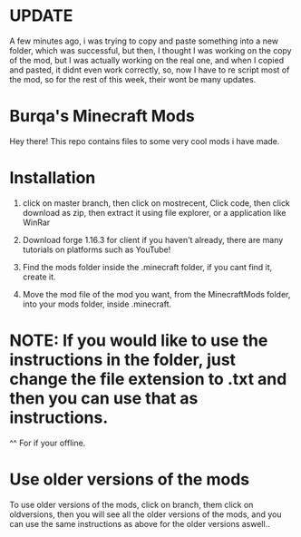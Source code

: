 # UPDATE

A few minutes ago, i was trying to copy and paste something into a new folder, which was successful, but then, I thought I was working on the copy of the mod, but I was actually working on the real one, and when I copied and pasted, it didnt even work correctly, so, now I have to re script most of the mod, so for the rest of this week, their wont be many updates.









# Burqa's Minecraft       Mods

Hey there! This repo contains files to some very cool mods i have made.


# Installation 

1.  click on master branch, then click on mostrecent, Click code, then click download as zip, then extract it using file explorer, or a application like WinRar

2. Download forge 1.16.3 for client if you haven't already, there are many tutorials on platforms such as YouTube!

3. Find the mods folder inside the .minecraft folder, if you cant find it, create it.

4. Move the mod file of the mod you want, from the MinecraftMods folder, into your mods folder, inside .minecraft.

# NOTE: If you would like to use the instructions in the folder, just change the file extension to .txt and then you can use that as instructions.

^^ For if your offline.

# Use older versions of the mods

To use older versions of the mods, click on branch, them click on oldversions, then you will see all the  older versions of the mods, and you can use the same instructions as above for the older versions aswell..
